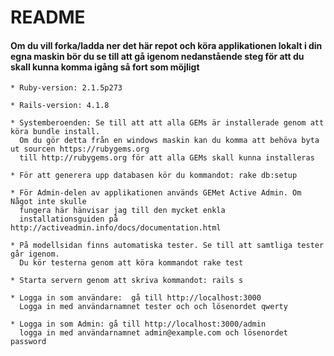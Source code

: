 README
======


#### Om du vill forka/ladda ner det här repot och köra applikationen lokalt i din egna maskin bör du se till att gå igenom nedanstående steg för att du skall kunna komma igång så fort som möjligt

    * Ruby-version: 2.1.5p273

    * Rails-version: 4.1.8

    * Systemberoenden: Se till att att alla GEMs är installerade genom att köra bundle install.
      Om du gör detta från en windows maskin kan du komma att behöva byta ut sourcen https://rubygems.org
      till http://rubygems.org för att alla GEMs skall kunna installeras

    * För att generera upp databasen kör du kommandot: rake db:setup

    * För Admin-delen av applikationen används GEMet Active Admin. Om Något inte skulle
      fungera här hänvisar jag till den mycket enkla
      installationsguiden på http://activeadmin.info/docs/documentation.html

    * På modellsidan finns automatiska tester. Se till att samtliga tester går igenom.
      Du kör testerna genom att köra kommandot rake test

    * Starta servern genom att skriva kommandot: rails s

    * Logga in som användare:  gå till http://localhost:3000
      Logga in med användarnamnet tester och och lösenordet qwerty

    * Logga in som Admin: gå till http://localhost:3000/admin
      logga in med användarnamnet admin@example.com och lösenordet password

